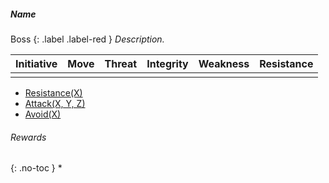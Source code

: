 ##### Name
Boss
{: .label .label-red }
*Description.*

| Initiative | Move | Threat | Integrity | Weakness | Resistance |
| ---------- | ---- | ------ | --------- | -------- | ---------- |
|            |      |        |           |          |            |

* [Resistance(X)](../Game/Character-Actions.md#Resistance(X))
* [Attack(X, Y, Z)](../Game/Character-Actions.md#Attack(X,%20TYPE,%20DAMAGE))
* [Avoid(X)](../Game/Character-Actions.md#Avoid(X))

###### Rewards
{: .no-toc }
* 